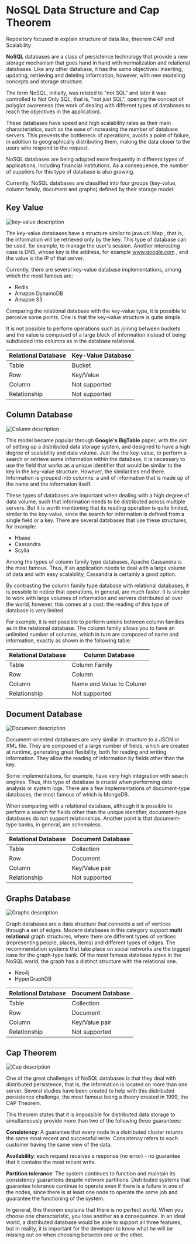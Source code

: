 # NoSQL Data Structure and Cap Theorem
Repository focused in explain structure of data like, theorem CAP and Scalability

**NoSQL** databases are a class of persistence technology that provide a new storage mechanism that goes hand in hand with normalization and relational databases. Like any other database, it has the same objectives: inserting, updating, retrieving and deleting information, however, with new modeling concepts and storage structure.

The term NoSQL, initially, was related to "not SQL" and later it was controlled to Not Only SQL, that is, "not just SQL", opening the concept of polyglot awareness (the work of dealing with different types of databases to reach the objectives in the application).

These databases have speed and high scalability rates as their main characteristics, such as the ease of increasing the number of database servers. This prevents the bottleneck of operations, avoids a point of failure, in addition to geographically distributing them, making the data closer to the users who respond to the request.

NoSQL databases are being adopted more frequently in different types of applications, including financial institutions. As a consequence, the number of suppliers for this type of database is also growing.

Currently, NoSQL databases are classified into four groups (key-value, column family, document and graphs) defined by their storage model:


## Key Value


![key-value description](https://dev-to-uploads.s3.amazonaws.com/uploads/articles/c2ydlimhxtibtmxcwqw2.png)

The key-value databases have a structure similar to java.util.Map , that is, the information will be retrieved only by the key. This type of database can be used, for example, to manage the user's session. Another interesting case is DNS, whose key is the address, for example www.google.com , and the value is the IP of that server.

Currently, there are several key-value database implementations, among which the most famous are:

- Redis
- Amazon DynamoDB
- Amazon S3

Comparing the relational database with the key-value type, it is possible to perceive some points. One is that the key-value structure is quite simple.

It is not possible to perform operations such as joining between buckets and the value is composed of a large block of information instead of being subdivided into columns as in the database relational.

| Relational Database       | Key-Value Database |
| ----------- | ----------- |
| Table       | Bucket      |
| Row         | Key/Value   |
| Column      | Not supported        |
| Relationship | Not supported        |



## Column Database


![Column description](https://dev-to-uploads.s3.amazonaws.com/uploads/articles/ayrcxyuuuwqfk2kj3rub.png)

This model became popular through **Google's BigTable** paper, with the aim of setting up a distributed data storage system, and designed to have a high degree of scalability and data volume. Just like the key-value, to perform a search or retrieve some information within the database, it is necessary to use the field that works as a unique identifier that would be similar to the key in the key-value structure. However, the similarities end there. Information is grouped into columns: a unit of information that is made up of the name and the information itself.

These types of databases are important when dealing with a high degree of data volume, such that information needs to be distributed across multiple servers. But it is worth mentioning that its reading operation is quite limited, similar to the key-value, since the search for information is defined from a single field or a key. There are several databases that use these structures, for example:

- Hbase 
- Cassandra 
- Scylla

Among the types of column family type databases, Apache Cassandra is the most famous. Thus, if an application needs to deal with a large volume of data and with easy scalability, Cassandra is certainly a good option.

By contrasting the column family type database with relational databases, it is possible to notice that operations, in general, are much faster. It is simpler to work with large volumes of information and servers distributed all over the world, however, this comes at a cost: the reading of this type of database is very limited.

For example, it is not possible to perform unions between column families as in the relational database. The column family allows you to have an unlimited number of columns, which in turn are composed of name and information, exactly as shown in the following table:

| Relational Database       | Column Database |
| ----------- | ----------- |
| Table       | Column Family      |
| Row         | Column   |
| Column      | Name and Value to Column        |
| Relationship | Not supported        |



## Document Database


![Document description](https://dev-to-uploads.s3.amazonaws.com/uploads/articles/lhxhnff15bos36f8tt9l.png)

Document-oriented databases are very similar in structure to a JSON or XML file. They are composed of a large number of fields, which are created at runtime, generating great flexibility, both for reading and writing information. They allow the reading of information by fields other than the key. 

Some implementations, for example, have very high integration with search engines. Thus, this type of database is crucial when performing data analysis or system logs. There are a few implementations of document-type databases, the most famous of which is MongoDB.

When comparing with a relational database, although it is possible to perform a search for fields other than the unique identifier, document-type databases do not support relationships. Another point is that document-type banks, in general, are schemaless.

| Relational Database       | Document Database |
| ----------- | ----------- |
| Table       | Collection      |
| Row         | Document   |
| Column      | Key/Value pair        |
| Relationship | Not supported        |



## Graphs Database

![Graphs description](https://dev-to-uploads.s3.amazonaws.com/uploads/articles/wapq3o6uwvsj1sw71x93.png)

Graph databases are a data structure that connects a set of vertices through a set of edges. Modern databases in this category support **multi relational** graph structures, where there are different types of vertices (representing people, places, items) and different types of edges. The recommendation systems that take place on social networks are the biggest case for the graph-type bank. Of the most famous database types in the NoSQL world, the graph has a distinct structure with the relational one.

- Neo4j
- HyperGraphDB

| Relational Database       | Document Database |
| ----------- | ----------- |
| Table       | Collection      |
| Row         | Document   |
| Column      | Key/Value pair        |
| Relationship | Not supported        |

## Cap Theorem


![Cap description](https://dev-to-uploads.s3.amazonaws.com/uploads/articles/rl7nx96useccd1chb05v.png)

One of the great challenges of NoSQL databases is that they deal with distributed persistence, that is, the information is located on more than one server. Several studies have been created to help with this distributed persistence challenge, the most famous being a theory created in 1999, the CAP Theorem.

This theorem states that it is impossible for distributed data storage to simultaneously provide more than two of the following three guarantees:

**Consistency**: A guarantee that every node in a distributed cluster returns the same most recent and successful write. Consistency refers to each customer having the same view of the data. 

**Availability**: each request receives a response (no error) - no guarantee that it contains the most recent write.

**Partition tolerance**: The system continues to function and maintain its consistency guarantees despite network partitions. Distributed systems that guarantee tolerance continue to operate even if there is a failure in one of the nodes, since there is at least one node to operate the same job and guarantee the functioning of the system.

In general, this theorem explains that there is no perfect world. When you choose one characteristic, you lose another as a consequence. In an ideal world, a distributed database would be able to support all three features, but in reality, it is important for the developer to know what he will be missing out on when choosing between one or the other.
